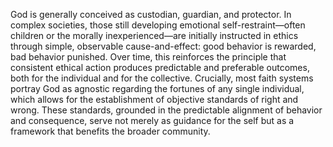 God is generally conceived as custodian, guardian, and protector. In complex societies, those still developing emotional self-restraint—often children or the morally inexperienced—are initially instructed in ethics through simple, observable cause-and-effect: good behavior is rewarded, bad behavior punished. Over time, this reinforces the principle that consistent ethical action produces predictable and preferable outcomes, both for the individual and for the collective. Crucially, most faith systems portray God as agnostic regarding the fortunes of any single individual, which allows for the establishment of objective standards of right and wrong. These standards, grounded in the predictable alignment of behavior and consequence, serve not merely as guidance for the self but as a framework that benefits the broader community.